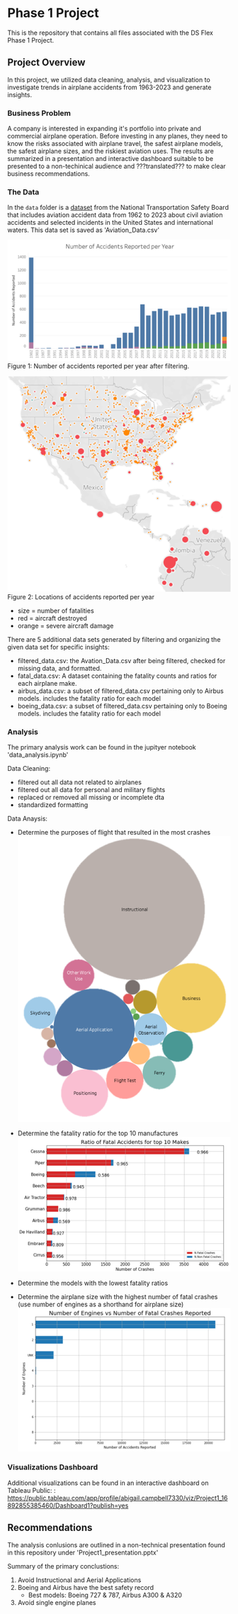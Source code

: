 # Phase 1 Project
This is the repository that contains all files associated with the DS Flex Phase 1 Project.


## Project Overview

In this project, we utilized data cleaning, analysis, and visualization to investigate trends in airplane accidents from 1963-2023 and generate insights. 

### Business Problem

A company is interested in expanding it's portfolio into private and commercial airplane operation. Before investing in any planes, they need to know the risks associated with airplane travel, the safest airplane models, the safest airplane sizes, and the riskiest aviation uses. The results are summarized in a presentation and interactive dashboard suitable to be presented to a non-techinical audience and ???translated??? to make clear business recommendations.

### The Data

In the `data` folder is a [dataset](https://www.kaggle.com/datasets/khsamaha/aviation-accident-database-synopses) from the National Transportation Safety Board that includes aviation accident data from 1962 to 2023 about civil aviation accidents and selected incidents in the United States and international waters. This data set is saved as 'Aviation_Data.csv'

![Alt text](Images/reports_overview.png)
Figure 1: Number of accidents reported per year after filtering.

![Alt text](Images/crash_locations.png)
Figure 2: Locations of accidents reported per year
   - size = number of fatalities
   - red = aircraft destroyed
   - orange = severe aircraft damage


There are 5 additional data sets generated by filtering and organizing the given data set for specific insights:
   - filtered_data.csv: the Avation_Data.csv after being filtered, checked for missing data, and formatted.
   - fatal_data.csv: A dataset containing the fatality counts and ratios for each airplane make.
   - airbus_data.csv: a subset of filtered_data.csv pertaining only to Airbus models. includes the fatality ratio for each model
   - boeing_data.csv: a subset of filtered_data.csv pertaining only to Boeing models. includes the fatality ratio for each model


### Analysis
The primary analysis work can be found in the jupityer notebook 'data_analysis.ipynb'
 

Data Cleaning:
   - filtered out all data not related to airplanes
   - filtered out all data for personal and military flights
   - replaced or removed all missing or incomplete dta
   - standardized formatting

Data Anaysis:
   - Determine the purposes of flight that resulted in the most crashes
  ![Alt text](Images/purposes_of_flights.png) 
   - Determine the fatality ratio for the top 10 manufactures
   ![Alt text](Images/make_fatality_ratios.png)

   - Determine the models with the lowest fatality ratios
   - Determine the airplane size with the highest number of fatal crashes (use number of engines as a shorthand for airplane size)
   ![Alt text](Images/n_engines.png)  



### Visualizations Dashboard
Additional visualizations can be found in an interactive dashboard on Tableau Public: : https://public.tableau.com/app/profile/abigail.campbell7330/viz/Project1_16892855385460/Dashboard1?publish=yes

## Recommendations
The analysis conlusions are outlined in a non-technical presentation found in this repository under 'Project1_presentation.pptx'

Summary of the primary conclustions:
   1. Avoid Instructional and Aerial Applications
   2. Boeing and Airbus have the best safety record
         - Best models: Boeing 727 & 787,  Airbus A300 & A320
   3. Avoid single engine planes


